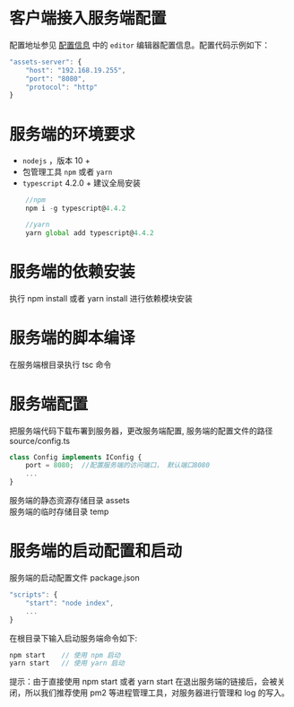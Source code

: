 # 客户端接入服务端配置

配置地址参见 [配置信息](../index.md) 中的 `editor` 编辑器配置信息。配置代码示例如下：

```js
"assets-server": {
    "host": "192.168.19.255",
    "port": "8080",
    "protocol": "http"
}
```

# 服务端的环境要求

- `nodejs` ，版本 10 +
- 包管理工具 `npm` 或者 `yarn`
- `typescript` 4.2.0 + 建议全局安装

```js
    //npm
    npm i -g typescript@4.4.2

    //yarn
    yarn global add typescript@4.4.2
```

# 服务端的依赖安装

执行 npm install 或者 yarn install 进行依赖模块安装

# 服务端的脚本编译

在服务端根目录执行 tsc 命令

# 服务端配置

把服务端代码下载布署到服务器，更改服务端配置, 服务端的配置文件的路径 source/config.ts

```js
class Config implements IConfig {
    port = 8080;  //配置服务端的访问端口， 默认端口8080
    ...
}
```

服务端的静态资源存储目录 assets <br/>
服务端的临时存储目录 temp

# 服务端的启动配置和启动

服务端的启动配置文件 package.json

```js
"scripts": {
    "start": "node index",
    ...
}
```

在根目录下输入启动服务端命令如下:

```js
npm start    // 使用 npm 启动
yarn start   // 使用 yarn 启动
```

提示：由于直接使用 npm start 或者 yarn start 在退出服务端的链接后，会被关闭，所以我们推荐使用 pm2 等进程管理工具，对服务器进行管理和 log 的写入。
